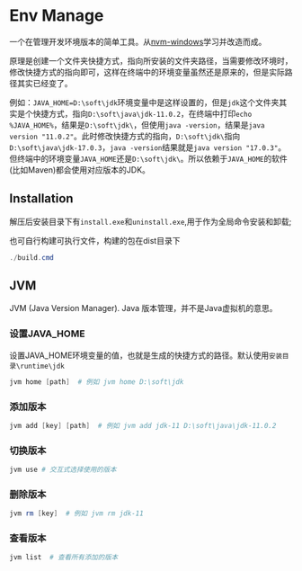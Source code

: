# Env Manage

一个在管理开发环境版本的简单工具。从[nvm-windows](https://github.com/coreybutler/nvm-windows)学习并改造而成。

原理是创建一个文件夹快捷方式，指向所安装的文件夹路径，当需要修改环境时，修改快捷方式的指向即可，这样在终端中的环境变量虽然还是原来的，但是实际路径其实已经变了。

例如：`JAVA_HOME=D:\soft\jdk`环境变量中是这样设置的，但是`jdk`这个文件夹其实是个快捷方式，指向`D:\soft\java\jdk-11.0.2`，在终端中打印`echo %JAVA_HOME%`，结果是`D:\soft\jdk\`，但使用`java -version`，结果是`java version "11.0.2"`。此时修改快捷方式的指向，`D:\soft\jdk\`指向`D:\soft\java\jdk-17.0.3`，`java -version`结果就是`java version "17.0.3"`。但终端中的环境变量`JAVA_HOME`还是`D:\soft\jdk\`。所以依赖于`JAVA_HOME`的软件(比如Maven)都会使用对应版本的JDK。

## Installation

解压后安装目录下有`install.exe`和`uninstall.exe`,用于作为全局命令安装和卸载;

也可自行构建可执行文件，构建的包在dist目录下

```powershell
./build.cmd
```

## JVM

JVM (Java Version Manager). Java 版本管理，并不是Java虚拟机的意思。

### 设置JAVA_HOME

设置JAVA_HOME环境变量的值，也就是生成的快捷方式的路径。默认使用`安装目录\runtime\jdk`

```powershell
jvm home [path]  # 例如 jvm home D:\soft\jdk
```

### 添加版本

```powershell
jvm add [key] [path]  # 例如 jvm add jdk-11 D:\soft\java\jdk-11.0.2
```

### 切换版本

```powershell
jvm use # 交互式选择使用的版本
```

### 删除版本

```powershell
jvm rm [key]  # 例如 jvm rm jdk-11
```

### 查看版本

```powershell
jvm list  # 查看所有添加的版本
```


